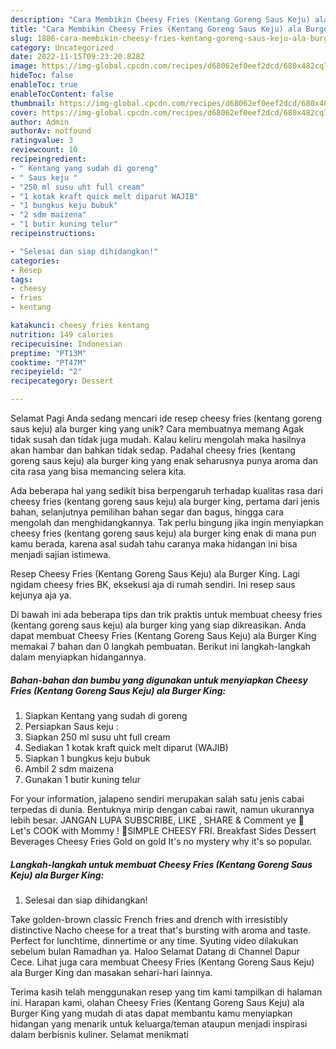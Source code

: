 ```yaml
---
description: "Cara Membikin Cheesy Fries (Kentang Goreng Saus Keju) ala Burger King yang Lezat, Sempurna"
title: "Cara Membikin Cheesy Fries (Kentang Goreng Saus Keju) ala Burger King yang Lezat, Sempurna"
slug: 1886-cara-membikin-cheesy-fries-kentang-goreng-saus-keju-ala-burger-king-yang-lezat-sempurna
category: Uncategorized
date: 2022-11-15T09:23:20.828Z
image: https://img-global.cpcdn.com/recipes/d68062ef0eef2dcd/680x482cq70/cheesy-fries-kentang-goreng-saus-keju-ala-burger-king-foto-resep-utama.jpg
hideToc: false
enableToc: true
enableTocContent: false
thumbnail: https://img-global.cpcdn.com/recipes/d68062ef0eef2dcd/680x482cq70/cheesy-fries-kentang-goreng-saus-keju-ala-burger-king-foto-resep-utama.jpg
cover: https://img-global.cpcdn.com/recipes/d68062ef0eef2dcd/680x482cq70/cheesy-fries-kentang-goreng-saus-keju-ala-burger-king-foto-resep-utama.jpg
author: Admin
authorAv: notfound
ratingvalue: 3
reviewcount: 10
recipeingredient:
- " Kentang yang sudah di goreng"
- " Saus keju "
- "250 ml susu uht full cream"
- "1 kotak kraft quick melt diparut WAJIB"
- "1 bungkus keju bubuk"
- "2 sdm maizena"
- "1 butir kuning telur"
recipeinstructions:

- "Selesai dan siap dihidangkan!"
categories:
- Resep
tags:
- cheesy
- fries
- kentang

katakunci: cheesy fries kentang 
nutrition: 149 calories
recipecuisine: Indonesian
preptime: "PT13M"
cooktime: "PT47M"
recipeyield: "2"
recipecategory: Dessert

---
```



Selamat Pagi Anda sedang mencari ide resep cheesy fries (kentang goreng saus keju) ala burger king yang unik? Cara membuatnya memang Agak tidak susah dan tidak juga mudah. Kalau keliru mengolah maka hasilnya akan hambar dan bahkan tidak sedap. Padahal cheesy fries (kentang goreng saus keju) ala burger king yang enak seharusnya punya aroma dan cita rasa yang bisa memancing selera kita.


Ada beberapa hal yang sedikit bisa berpengaruh terhadap kualitas rasa dari cheesy fries (kentang goreng saus keju) ala burger king, pertama dari jenis bahan, selanjutnya pemilihan bahan segar dan bagus, hingga cara mengolah dan menghidangkannya. Tak perlu bingung jika ingin menyiapkan cheesy fries (kentang goreng saus keju) ala burger king enak di mana pun kamu berada, karena asal sudah tahu caranya maka hidangan ini bisa menjadi sajian istimewa.

Resep Cheesy Fries (Kentang Goreng Saus Keju) ala Burger King. Lagi ngidam cheesy fries BK, eksekusi aja di rumah sendiri. Ini resep saus kejunya aja ya.


Di bawah ini ada beberapa tips dan trik praktis untuk membuat cheesy fries (kentang goreng saus keju) ala burger king yang siap dikreasikan. Anda dapat membuat Cheesy Fries (Kentang Goreng Saus Keju) ala Burger King memakai 7 bahan dan 0 langkah pembuatan. Berikut ini langkah-langkah dalam menyiapkan hidangannya.

<!--inarticleads1-->

##### Bahan-bahan dan bumbu yang digunakan untuk menyiapkan Cheesy Fries (Kentang Goreng Saus Keju) ala Burger King:

1. Siapkan  Kentang yang sudah di goreng
1. Persiapkan  Saus keju :
1. Siapkan 250 ml susu uht full cream
1. Sediakan 1 kotak kraft quick melt diparut (WAJIB)
1. Siapkan 1 bungkus keju bubuk
1. Ambil 2 sdm maizena
1. Gunakan 1 butir kuning telur


For your information, jalapeno sendiri merupakan salah satu jenis cabai terpedas di dunia. Bentuknya mirip dengan cabai rawit, namun ukurannya lebih besar. JANGAN LUPA SUBSCRIBE, LIKE , SHARE &amp; Comment ye 🙏 Let&#39;s COOK with Mommy ! 💃SIMPLE CHEESY FRI. Breakfast Sides Dessert Beverages Cheesy Fries Gold on gold It&#39;s no mystery why it&#39;s so popular. 

<!--inarticleads2-->

##### Langkah-langkah untuk membuat Cheesy Fries (Kentang Goreng Saus Keju) ala Burger King:


1. Selesai dan siap dihidangkan!

Take golden-brown classic French fries and drench with irresistibly distinctive Nacho cheese for a treat that&#39;s bursting with aroma and taste. Perfect for lunchtime, dinnertime or any time. Syuting video dilakukan sebelum bulan Ramadhan ya. Haloo Selamat Datang di Channel Dapur Cece. Lihat juga cara membuat Cheesy Fries (Kentang Goreng Saus Keju) ala Burger King dan masakan sehari-hari lainnya. 

Terima kasih telah menggunakan resep yang tim kami tampilkan di halaman ini. Harapan kami, olahan Cheesy Fries (Kentang Goreng Saus Keju) ala Burger King yang mudah di atas dapat membantu kamu menyiapkan hidangan yang menarik untuk keluarga/teman ataupun menjadi inspirasi dalam berbisnis kuliner. Selamat menikmati
